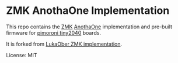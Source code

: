 # ZMK AnothaOne Implementation

This repo contains the [ZMK](https://zmkfirmware.dev/) [AnothaOne](https://github.com/StrawberryTurtle/AnothaOne/) implementation and pre-built firmware for [pimoroni tiny2040](https://shop.pimoroni.com/products/tiny-2040) boards.

It is forked from [LukaOber ZMK implementation](https://github.com/LukaOber/zmk-anotha-one).

License: MIT
